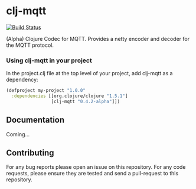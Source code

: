 # clj-mqtt

[![Build Status](https://travis-ci.org/xively/clj-mqtt.png?branch=master)](https://travis-ci.org/xively/clj-mqtt)

(Alpha) Clojure Codec for MQTT. Provides a netty encoder and decoder for the MQTT protocol.

### Using clj-mqtt in your project ###

In the project.clj file at the top level of your project, add clj-mqtt as a dependency:

```clj
(defproject my-project "1.0.0"
  :dependencies [[org.clojure/clojure "1.5.1"]
                 [clj-mqtt "0.4.2-alpha"]])
```

## Documentation

Coming...

## Contributing

For any bug reports please open an issue on this repository. For any code requests, please ensure they are tested and send a pull-request to this repository.
